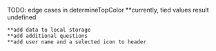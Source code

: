 TODO: edge cases in determineTopColor
    **currently, tied values result undefined

    **add data to local storage
    **add additional questions
    **add user name and a selected icon to header